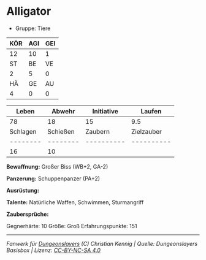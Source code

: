 # Alligator  
- Gruppe: Tiere  

| KÖR | AGI | GEI |  
| --- | --- | --- |  
| 12  | 10  | 1   |
| ST  | BE  | VE  |  
| 2   | 5   | 0   |
| HÄ  | GE  | AU  |  
| 4   | 0   | 0   |


| Leben    | Abwehr   | Initiative | Laufen     |
| -------- | -------- | ---------- | ---------- |
| 78       | 18       | 15         | 9.5        |
| Schlagen | Schießen | Zaubern    | Zielzauber |
| -------- | -------- | ---------- | ---------- |
| 16       | 10       |            |            |

**Bewaffnung:**
Großer Biss (WB+2, GA-2)

**Panzerung:**
Schuppenpanzer (PA+2)

**Ausrüstung:**


**Talente:**
Natürliche Waffen, Schwimmen, Sturmangriff

**Zaubersprüche:**


Gegnerhärte: 10
Größe: Groß
Erfahrungspunkte: 151



___
*Fanwerk für [Dungeonslayers](https://www.dungeonslayers.net/) (C) Christian Kennig | Quelle: Dungeonslayers Basisbox | Lizenz: [CC-BY-NC-SA 4.0](https://creativecommons.org/licenses/by-nc-sa/4.0/deed.de)*